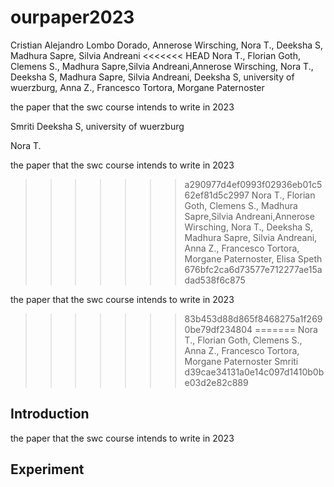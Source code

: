 # ourpaper2023

Cristian Alejandro Lombo Dorado, Annerose Wirsching, Nora T., Deeksha S, Madhura Sapre, Silvia Andreani
<<<<<<< HEAD
Nora T., Florian Goth, Clemens S., Madhura Sapre,Silvia Andreani,Annerose Wirsching, Nora T., Deeksha S, Madhura Sapre, Silvia Andreani, Deeksha S, university of wuerzburg, Anna Z., Francesco Tortora, Morgane Paternoster 

the paper that the swc course intends to write in 2023

Smriti 
Deeksha S, university of wuerzburg


Nora T.

the paper that the swc course intends to write in 2023

>>>>>>> a290977d4ef0993f02936eb01c562ef81d5c2997
Nora T., Florian Goth, Clemens S., Madhura Sapre,Silvia Andreani,Annerose 
Wirsching, Nora T., Deeksha S, Madhura Sapre, Silvia Andreani, Anna Z., Francesco Tortora, Morgane Paternoster,
Elisa Speth
>>>>>>> 676bfc2ca6d73577e712277ae15adad538f6c875

the paper that the swc course intends to write in 2023
>>>>>>> 83b453d88d865f8468275a1f2690be79df234804
=======
Nora T., Florian Goth, Clemens S., Anna Z., Francesco Tortora, Morgane Paternoster 
Smriti
>>>>>>> d39cae34131a0e14c097d1410b0be03d2e82c889

## Introduction
the paper that the swc course intends to write in 2023


## Experiment

